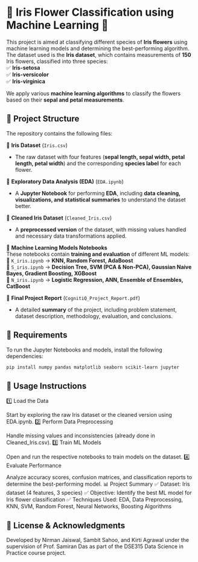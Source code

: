 # 🌸 Iris Flower Classification using Machine Learning 🌿  

This project is aimed at classifying different species of **Iris flowers** using machine learning models and determining the best-performing algorithm. The dataset used is the **Iris dataset**, which contains measurements of **150** Iris flowers, classified into three species:  
✅ **Iris-setosa**  
✅ **Iris-versicolor**  
✅ **Iris-virginica**  

We apply various **machine learning algorithms** to classify the flowers based on their **sepal and petal measurements**.  

## 📂 Project Structure  

The repository contains the following files:  

📌 **Iris Dataset** (`Iris.csv`)  
- The raw dataset with four features (**sepal length, sepal width, petal length, petal width**) and the corresponding **species label** for each flower.  

📌 **Exploratory Data Analysis (EDA)** (`EDA.ipynb`)  
- A **Jupyter Notebook** for performing **EDA**, including **data cleaning, visualizations, and statistical summaries** to understand the dataset better.  

📌 **Cleaned Iris Dataset** (`Cleaned_Iris.csv`)  
- A **preprocessed version** of the dataset, with missing values handled and necessary data transformations applied.  

📌 **Machine Learning Models Notebooks**  
These notebooks contain **training and evaluation** of different ML models:  
🔹 `K_iris.ipynb` → **KNN, Random Forest, AdaBoost**  
🔹 `S_iris.ipynb` → **Decision Tree, SVM (PCA & Non-PCA), Gaussian Naive Bayes, Gradient Boosting, XGBoost**  
🔹 `N_iris.ipynb` → **Logistic Regression, ANN, Ensemble of Ensembles, CatBoost**  

📌 **Final Project Report** (`CognitiQ_Project_Report.pdf`)  
- A detailed **summary** of the project, including problem statement, dataset description, methodology, evaluation, and conclusions.  

## 🔧 Requirements  

To run the Jupyter Notebooks and models, install the following dependencies:  

```bash
pip install numpy pandas matplotlib seaborn scikit-learn jupyter
```

## 🚀 Usage Instructions
1️⃣ Load the Data

Start by exploring the raw Iris dataset or the cleaned version using EDA.ipynb.
2️⃣ Perform Data Preprocessing

Handle missing values and inconsistencies (already done in Cleaned_Iris.csv).
3️⃣ Train ML Models

Open and run the respective notebooks to train models on the dataset.
4️⃣ Evaluate Performance

Analyze accuracy scores, confusion matrices, and classification reports to determine the best-performing model.
📊 Project Summary
✅ Dataset: Iris dataset (4 features, 3 species)
✅ Objective: Identify the best ML model for Iris flower classification
✅ Techniques Used: EDA, Data Preprocessing, KNN, SVM, Random Forest, Neural Networks, Boosting Algorithms

## 📜 License & Acknowledgments
Developed by Nirman Jaiswal, Sambit Sahoo, and Kirti Agrawal under the supervision of Prof. Samiran Das as part of the DSE315 Data Science in Practice course project.